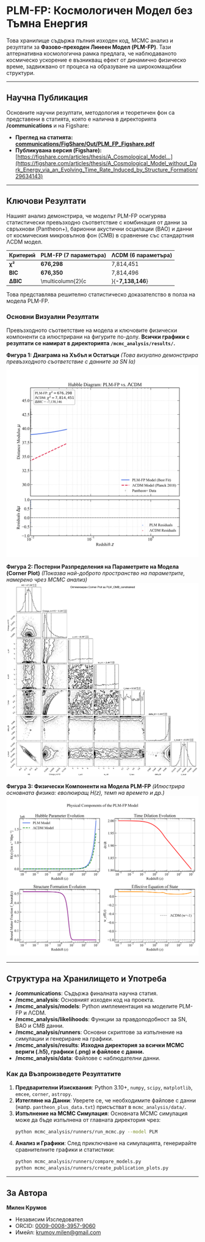 # PLM-FP: Космологичен Модел без Тъмна Енергия

Това хранилище съдържа пълния изходен код, MCMC анализ и резултати за **Фазово-преходен Линеен Модел (PLM-FP)**. Тази алтернативна космологична рамка предлага, че наблюдаваното космическо ускорение е възникващ ефект от динамично физическо време, задвижвано от процеса на образуване на широкомащабни структури.

---

## Научна Публикация

Основните научни резултати, методология и теоретичен фон са представени в статията, която е налична в директорията **/communications** и на Figshare:

*   **Преглед на статията:** [**communications/FigShare/Out/PLM_FP_Figshare.pdf**](https://github.com/aaamil13/PLM-FP/blob/main/communications/FigShare/Out/PLM_FP_Figshare.pdf)
*   **Публикувана версия (Figshare):** [https://figshare.com/articles/thesis/A_Cosmological_Model...](https://figshare.com/articles/thesis/A_Cosmological_Model_without_Dark_Energy_via_an_Evolving_Time_Rate_Induced_by_Structure_Formation/29634143)

---

## Ключови Резултати

Нашият анализ демонстрира, че моделът PLM-FP осигурява статистически превъзходно съответствие с комбинация от данни за свръхнови (Pantheon+), барионни акустични осцилации (BAO) и данни от космическия микровълнов фон (CMB) в сравнение със стандартния ΛCDM модел.

| Критерий | PLM-FP (7 параметъра) | ΛCDM (6 параметъра) |
| :--- | :--- | :--- |
| **χ²** | **676,298** | 7,814,451 |
| **BIC** | **676,350** | 7,814,496 |
| **ΔBIC** | \multicolumn{2}{c|}{**-7,138,146**} |

Това представлява решително статистическо доказателство в полза на модела PLM-FP.

### Основни Визуални Резултати

Превъзходното съответствие на модела и ключовите физически компоненти са илюстрирани на фигурите по-долу. **Всички графики с резултати се намират в директорията `/mcmc_analysis/results/`.**

**Фигура 1: Диаграма на Хъбъл и Остатъци**
*(Това визуално демонстрира превъзходното съответствие с данните за SN Ia)*
![Диаграма на Хъбъл](mcmc_analysis/results/Hubble_Diagram_Publication.png)

**Фигура 2: Постерни Разпределения на Параметрите на Модела (Corner Plot)**
*(Показва най-доброто пространство на параметрите, намерено чрез MCMC анализ)*
![Corner Plot](mcmc_analysis/results/PLM_CMB_constrained_optimized_corner_plot.png)

**Фигура 3: Физически Компоненти на Модела PLM-FP**
*(Илюстрира основната физика: еволюиращ H(z), темп на времето и др.)*
![Физика на Модела](mcmc_analysis/results/figure1_model_physics.png)

---

## Структура на Хранилището и Употреба

*   **/communications**: Съдържа финалната научна статия.
*   **/mcmc_analysis**: Основният изходен код на проекта.
*   **/mcmc_analysis/models**: Python имплементация на моделите PLM-FP и ΛCDM.
*   **/mcmc_analysis/likelihoods**: Функции за правдоподобност за SN, BAO и CMB данни.
*   **/mcmc_analysis/runners**: Основни скриптове за изпълнение на симулации и генериране на графики.
*   **/mcmc_analysis/results**: **Изходна директория за всички MCMC вериги (.h5), графики (.png) и файлове с данни.**
*   **/mcmc_analysis/data**: Файлове с наблюдателни данни.

### Как да Възпроизведете Резултатите

1.  **Предварителни Изисквания**: Python 3.10+, `numpy`, `scipy`, `matplotlib`, `emcee`, `corner`, `astropy`.
2.  **Изтегляне на Данни**: Уверете се, че необходимите файлове с данни (напр. `pantheon_plus_data.txt`) присъстват в `mcmc_analysis/data/`.
3.  **Изпълнение на MCMC Симулация**: Основната MCMC симулация може да бъде изпълнена от главната директория чрез:
    ```bash
    python mcmc_analysis/runners/run_mcmc.py --model PLM
    ```
4.  **Анализ и Графики**: След приключване на симулацията, генерирайте сравнителните графики и статистики:
    ```bash
    python mcmc_analysis/runners/compare_models.py
    python mcmc_analysis/runners/create_publication_plots.py
    ```

---

## За Автора

**Милен Крумов**
- Независим Изследовател
- ORCID: [0009-0008-3957-9060](https://orcid.org/0009-0008-3957-9060)
- Имейл: krumov.milen@gmail.com
